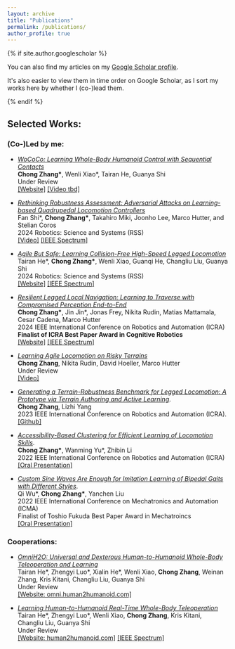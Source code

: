 ```yaml
---
layout: archive
title: "Publications"
permalink: /publications/
author_profile: true
---
```


{% if site.author.googlescholar %}
  <div class="wordwrap">You can also find my articles on my <a href="{{site.author.googlescholar}}">Google Scholar profile</a>.

  It's also easier to view them in time order on Google Scholar, as I sort my works here by whether I (co-)lead them.
  </div>
{% endif %}

## **Selected Works:**     


### (Co-)Led by me:  

+ [_WoCoCo: Learning Whole-Body Humanoid Control with Sequential Contacts_](tbd)    
  **Chong Zhang\***, Wenli Xiao\*, Tairan He, Guanya Shi     
  Under Review         
  [\[Website\]](https://lecar-lab.github.io/wococo/) [\[Video tbd\]](/)    

+ [_Rethinking Robustness Assessment: Adversarial Attacks on Learning-based Quadrupedal Locomotion Controllers_](https://arxiv.org/abs/2405.12424)    
  Fan Shi\*, **Chong Zhang\***, Takahiro Miki, Joonho Lee, Marco Hutter, and Stelian Coros     
  2024 Robotics: Science and Systems (RSS)        
  [\[Video\]](https://www.youtube.com/watch?v=WMgUrhZ2Tps) [\[IEEE Spectrum\]](https://spectrum.ieee.org/video-friday-multitasking)   

+ [_Agile But Safe: Learning Collision-Free High-Speed Legged Locomotion_](https://arxiv.org/pdf/2401.17583.pdf)   
  Tairan He\*, **Chong Zhang\***, Wenli Xiao, Guanqi He, Changliu Liu, Guanya Shi  
  2024 Robotics: Science and Systems (RSS)      
  [\[Website\]](https://agile-but-safe.github.io/) [\[IEEE Spectrum\]](https://spectrum.ieee.org/video-friday-agile-but-safe)

+ [_Resilient Legged Local Navigation: Learning to Traverse with Compromised Perception End-to-End_](https://arxiv.org/pdf/2310.03581.pdf)  
  **Chong Zhang\***, Jin Jin\*, Jonas Frey, Nikita Rudin, Matias Mattamala, Cesar Cadena, Marco Hutter  
  2024 IEEE International Conference on Robotics and Automation (ICRA)    
  **Finalist of ICRA Best Paper Award in Cognitive Robotics**      
  [\[Website\]](https://sites.google.com/leggedrobotics.com/resilient-navigation) [\[IEEE Spectrum\]](https://spectrum.ieee.org/video-friday-punch-out)    

+ [_Learning Agile Locomotion on Risky Terrains_](https://arxiv.org/abs/2311.10484)  
  **Chong Zhang**, Nikita Rudin, David Hoeller, Marco Hutter  
  Under Review  
  [\[Video\]](https://www.youtube.com/watch?v=Z5X0J8OH6z4)   

+ [_Generating a Terrain-Robustness Benchmark for Legged Locomotion: A Prototype via Terrain Authoring and Active Learning_](https://arxiv.org/pdf/2208.07681.pdf).  
  **Chong Zhang**, Lizhi Yang  
  2023 IEEE International Conference on Robotics and Automation (ICRA).  
  [\[Github\]](https://github.com/zita-ch/terrain_benchmark)  

+ [_Accessibility-Based Clustering for Efficient Learning of Locomotion Skills_](https://arxiv.org/abs/2109.11191).   
  **Chong Zhang\***, Wanming Yu\*, Zhibin Li  
  2022 IEEE International Conference on Robotics and Automation (ICRA)   
   [\[Oral Presentation\]](/files/ICRA22_2387.mp4)    

+ [_Custom Sine Waves Are Enough for Imitation Learning of Bipedal Gaits with Different Styles_](https://arxiv.org/pdf/2204.04157.pdf).  
  Qi Wu\*, **Chong Zhang\***, Yanchen Liu  
  2022 IEEE International Conference on Mechatronics and Automation (ICMA)   
  Finalist of Toshio Fukuda Best Paper Award in Mechatroincs  
  [\[Oral Presentation\]](/files/icma2022oral_compressed.pdf)           


### Cooperations:  

+ [_OmniH2O: Universal and Dexterous Human-to-Humanoid Whole-Body Teleoperation and Learning_](https://omni.human2humanoid.com/resources/OmniH2O_paper.pdf)   
  Tairan He\*, Zhengyi Luo\*, Xialin He\*, Wenli Xiao, **Chong Zhang**, Weinan Zhang, Kris Kitani, Changliu Liu, Guanya Shi       
  Under Review    
  [\[Website: omni.human2humanoid.com\]](https://omni.human2humanoid.com/)       
    
+ [_Learning Human-to-Humanoid Real-Time Whole-Body Teleoperation_](https://human2humanoid.com/resources/H2O_paper.pdf)  
  Tairan He\*, Zhengyi Luo\*, Wenli Xiao, **Chong Zhang**, Kris Kitani, Changliu Liu, Guanya Shi  
  Under Review    
  [\[Website: human2humanoid.com\]](https://human2humanoid.com/) [\[IEEE Spectrum\]](https://spectrum.ieee.org/video-friday-human-to-humanoid)    
